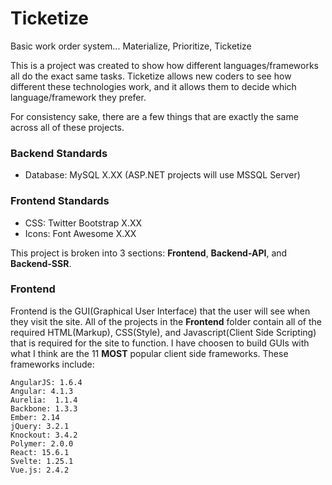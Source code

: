 # Ticketize #
Basic work order system... Materialize, Prioritize, Ticketize

This is a project was created to show how different languages/frameworks all do the exact same tasks. Ticketize allows new coders to see how different these technologies work, and it allows them to decide which language/framework they prefer.

For consistency sake, there are a few things that are exactly the same across all of these projects.
### Backend Standards ###
* Database: MySQL X.XX (ASP.NET projects will use MSSQL Server)
  
### Frontend Standards ###
* CSS: Twitter Bootstrap X.XX
* Icons: Font Awesome X.XX

This project is broken into 3 sections: **Frontend**, **Backend-API**, and **Backend-SSR**.

### Frontend ###
Frontend is the GUI(Graphical User Interface) that the user will see when they visit the site. All of the projects in the **Frontend** folder contain all of the required HTML(Markup), CSS(Style), and Javascript(Client Side Scripting) that is required for the site to function. I have choosen to build GUIs with what I think are the 11 **MOST** popular client side frameworks. These frameworks include:
```
AngularJS: 1.6.4
Angular: 4.1.3
Aurelia:  1.1.4
Backbone: 1.3.3
Ember: 2.14
jQuery: 3.2.1
Knockout: 3.4.2
Polymer: 2.0.0
React: 15.6.1
Svelte: 1.25.1
Vue.js: 2.4.2
```
